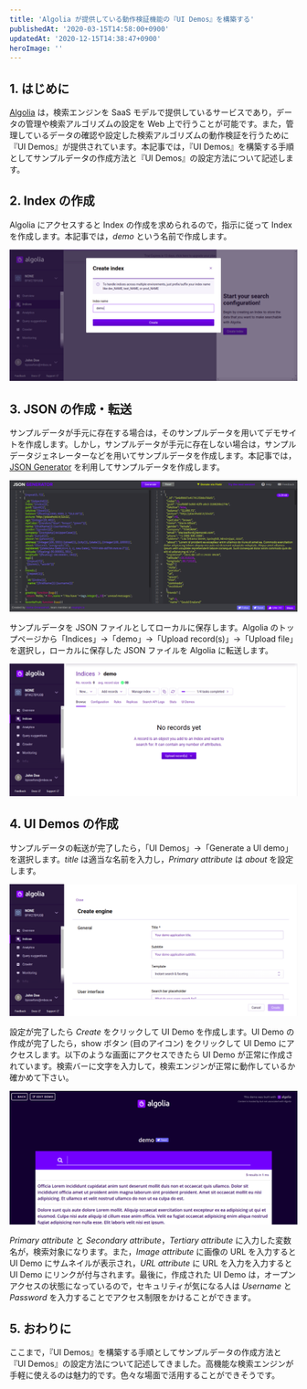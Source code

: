 ```yaml
---
title: 'Algolia が提供している動作検証機能の『UI Demos』を構築する'
publishedAt: '2020-03-15T14:58:00+0900'
updatedAt: '2020-12-15T14:38:47+0900'
heroImage: ''
---
```


## 1. はじめに

[Algolia](https://www.algolia.com/) は，検索エンジンを SaaS モデルで提供しているサービスであり，データの管理や検索アルゴリズムの設定を Web 上で行うことが可能です。また，管理しているデータの確認や設定した検索アルゴリズムの動作検証を行うために『UI Demos』が提供されています。本記事では，『UI Demos』を構築する手順としてサンプルデータの作成方法と『UI Demos』の設定方法について記述します。

## 2. Index の作成

Algolia にアクセスすると Index の作成を求められるので，指示に従って Index を作成します。本記事では，_demo_ という名前で作成します。

![](d24bbe82199d72dc8a128803acd6b7aa.png)

## 3. JSON の作成・転送

サンプルデータが手元に存在する場合は，そのサンプルデータを用いてデモサイトを作成します。しかし，サンプルデータが手元に存在しない場合は，サンプルデータジェネレーターなどを用いてサンプルデータを作成します。本記事では，[JSON Generator](https://www.json-generator.com/) を利用してサンプルデータを作成します。

![](72c098540dc7a8e00e2c00268b7244df.png)

サンプルデータを JSON ファイルとしてローカルに保存します。Algolia のトップページから「Indices」→「demo」→「Upload record(s)」→「Upload file」を選択し，ローカルに保存した JSON ファイルを Algolia に転送します。

![](a2188d2a486fd09712c343d2ecddeeeb.png)

## 4. UI Demos の作成

サンプルデータの転送が完了したら，「UI Demos」→「Generate a UI demo」を選択します。_title_ は適当な名前を入力し，_Primary attribute_ は _about_ を設定します。

![](8d30dc9321adac927418b513c0225365.png)

設定が完了したら _Create_ をクリックして UI Demo を作成します。UI Demo の作成が完了したら，show ボタン (目のアイコン) をクリックして UI Demo にアクセスします。以下のような画面にアクセスできたら UI Demo が正常に作成されています。検索バーに文字を入力して，検索エンジンが正常に動作しているか確かめて下さい。

![](1635374093a6db168dc9bd15148de668.png)

_Primary attribute_ と _Secondary attribute_，_Tertiary attribute_ に入力した変数名が，検索対象になります。また，_Image attribute_ に画像の URL を入力すると UI Demo にサムネイルが表示され，_URL attribute_ に URL を入力を入力すると UI Demo にリンクが付与されます。最後に，作成された UI Demo は，オープンアクセスの状態になっているので，セキュリティが気になる人は _Username_ と _Password_ を入力することでアクセス制限をかけることができます。

## 5. おわりに

ここまで，『UI Demos』を構築する手順としてサンプルデータの作成方法と『UI Demos』の設定方法について記述してきました。高機能な検索エンジンが手軽に使えるのは魅力的です。色々な場面で活用することができそうです。

